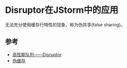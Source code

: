 # Disruptor在JStorm中的应用

无法充分使用缓存行特性的现象，称为伪共享(false sharing)。

## 参考
- [高性能队列——Disruptor](https://tech.meituan.com/2016/11/18/disruptor.html)
- [伪缓存](http://ifeve.com/falsesharing/)
